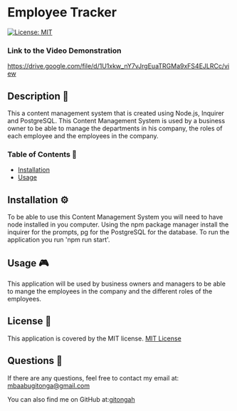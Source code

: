 
  # Employee Tracker
  [![License: MIT](https://img.shields.io/badge/License-MIT-yellow.svg)](https://opensource.org/licenses/MIT)

  ### Link to the Video Demonstration
  https://drive.google.com/file/d/1U1xkw_nY7vJrgEuaTRGMa9xFS4EJLRCc/view

  ## Description 🔎
  This a content management system that is created using Node.js, Inquirer and PostgreSQL. This Content Management System is used by a business owner to be able to manage the departments in his company, the roles of each employee and the employees in the company.
  ### Table of Contents 📖
  - [Installation](#installation-⚙️)
  - [Usage](#usage-🎮)
  ## Installation ⚙️
  To be able to use this Content Management System you will need to have node installed in you computer. Using the npm package manager install the inquirer for the prompts, pg for the PostgreSQL for the database. To run the application you run 'npm run start'.
  ## Usage 🎮
  This application will be used by business owners and managers to be able to mange the employees in the company and the different roles of the employees.
    
  ## License 📝
  This application is covered by the MIT license.
    [MIT License](https://opensource.org/licenses/MIT)
  
  ## Questions 🙋
  If there are any questions, feel free to contact my email at: mbaabugitonga@gmail.com

  You can also find me on GitHub at:[gitongah](https://www.github.com/gitongah)
  